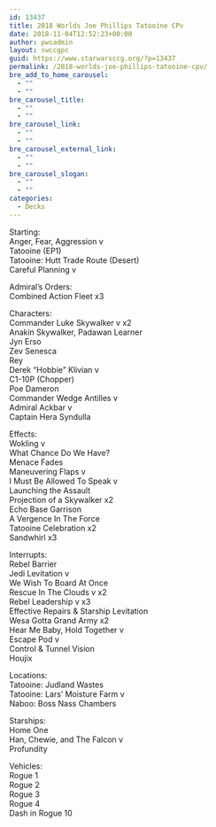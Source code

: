 ```yaml
---
id: 13437
title: 2018 Worlds Joe Phillips Tatooine CPv
date: 2018-11-04T12:52:23+00:00
author: pwsadmin
layout: swccgpc
guid: https://www.starwarsccg.org/?p=13437
permalink: /2018-worlds-joe-phillips-tatooine-cpv/
bre_add_to_home_carousel:
  - ""
  - ""
bre_carousel_title:
  - ""
  - ""
bre_carousel_link:
  - ""
  - ""
bre_carousel_external_link:
  - ""
  - ""
bre_carousel_slogan:
  - ""
  - ""
categories:
  - Decks
---
```

Starting:  
Anger, Fear, Aggression v  
Tatooine (EP1)  
Tatooine: Hutt Trade Route (Desert)  
Careful Planning v

Admiral&#8217;s Orders:  
Combined Action Fleet x3

Characters:  
Commander Luke Skywalker v x2  
Anakin Skywalker, Padawan Learner  
Jyn Erso  
Zev Senesca  
Rey  
Derek &#8220;Hobbie&#8221; Klivian v  
C1-10P (Chopper)  
Poe Dameron  
Commander Wedge Antilles v  
Admiral Ackbar v  
Captain Hera Syndulla

Effects:  
Wokling v  
What Chance Do We Have?  
Menace Fades  
Maneuvering Flaps v  
I Must Be Allowed To Speak v  
Launching the Assault  
Projection of a Skywalker x2  
Echo Base Garrison  
A Vergence In The Force  
Tatooine Celebration x2  
Sandwhirl x3

Interrupts:  
Rebel Barrier  
Jedi Levitation v  
We Wish To Board At Once  
Rescue In The Clouds v x2  
Rebel Leadership v x3  
Effective Repairs & Starship Levitation  
Wesa Gotta Grand Army x2  
Hear Me Baby, Hold Together v  
Escape Pod v  
Control & Tunnel Vision  
Houjix

Locations:  
Tatooine: Judland Wastes  
Tatooine: Lars&#8217; Moisture Farm v  
Naboo: Boss Nass Chambers

Starships:  
Home One  
Han, Chewie, and The Falcon v  
Profundity

Vehicles:  
Rogue 1  
Rogue 2  
Rogue 3  
Rogue 4  
Dash in Rogue 10